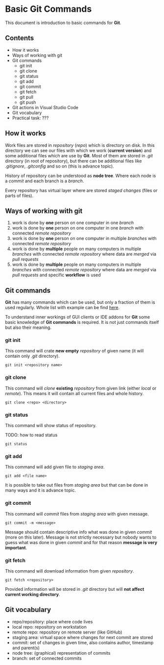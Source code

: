# Basic Git Commands

This document is introduction to basic commands for **Git**.

## Contents

- How it works
- Ways of working with git
- Git commands
  - git init
  - git clone
  - git status
  - git add
  - git commit
  - git fetch
  - git pull
  - git push
- Git actions in Visual Studio Code
- Git vocabulary
- Practical task: ???

## How it works

Work files are stored in _repository_ (_repo_) which is directory on disk. In this directory we can see our files with which we work (**current version**) and some additional files which are use by **Git**. Most of them are stored in _.git_ directory (in root of repository), but there can be additional files like _.gitignore_, _.gitconfig_ and so on (this is advance topic).

History of repository can be understood as **node tree**. Where each node is a _commit_ and each branch is a _branch_.

Every repository has virtual layer where are stored _staged changes_ (files or parts of files).

## Ways of working with git

1. work is done by **one** person on one computer in one _branch_
2. work is done by **one** person on one computer in one _branch_ with connected _remote repository_
3. work is done by **one** person on one computer in multiple _branches_ with connected _remote repository_
4. work is done by **multiple** people on many computers in multiple _branches_ with connected _remote repository_ where data are _merged_ via _pull requests_
5. work is done by **multiple** people on many computers in multiple _branches_ with connected _remote repository_ where data are _merged_ via _pull requests_ and specific **workflow** is used

## Git commands

**Git** has many commands which can be used, but only a fraction of them is used regularly. Whole list with example can be find [here](https://git-scm.com/docs/git#_git_commands).

To understand inner workings of GUI clients or IDE addons for **Git** some basic knowledge of **Git commands** is required. It is not just commands itself but also their meaning.

### git init

This command will crate **new empty** _repository_ of given name (it will contain only _.git_ directory).

    git init <repository name>

### git clone

This command will _clone_ **existing** _repository_ from given link (either _local_ or _remote_). This means it will contain all current files and whole history.

    git clone <repo> <directory>

### git status

This command will show status of repository.

TODO: how to read status

    git status

### git add

This command will add given file to _staging area_.

    git add <file name>

It is possible to take out files from _staging area_ but that can be done in many ways and it is advance topic.

### git commit

This command will _commit_ files from _staging area_ with given message.

    git commit -m <message>

Message should contain descriptive info what was done in given _commit_ (more on this later). Message is not strictly necessary but nobody wants to guess what was done in given _commit_ and for that reason **message is very important**.

### git fetch

This command will download information from given _repository_.

    git fetch <repository>

Provided information will be stored in _.git_ directory but will **not affect current working directory**.

## Git vocabulary

- repo/repository: place where code lives
- local repo: repository on workstation
- remote repo: repository on remote server (like GitHub)
- staging area: virtual space where changes for next commit are stored
- commit: set of changes in given time, also contains author, timestamp and parent(s)
- node tree: (graphical) representation of commits
- branch: set of connected commits
